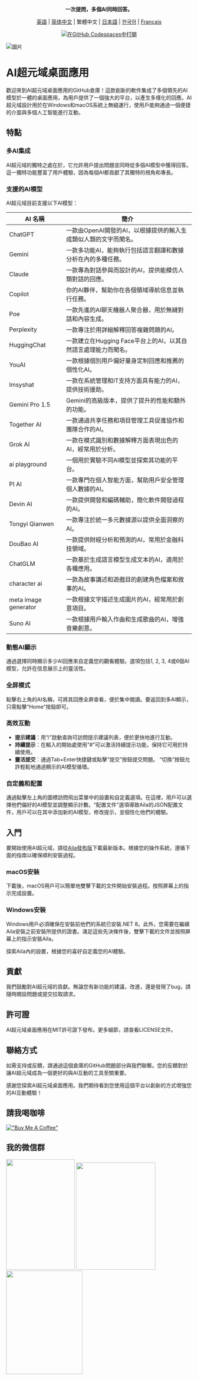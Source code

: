 <div align="center">
  <p><strong>一次提問，多個AI同時回答。
</strong></p>

 [英語](README.md) | [简体中文](README_ZH-CN.md) | 繁體中文 | [日本語](README_JA-JP.md) | [한국어](README_KO-KR.md) | [Français](README_FR-FR.md)

[![在GitHub Codespaces中打開](https://github.com/codespaces/badge.svg)](https://github.com/win4r/AISuperDomain/releases)

</div>

![圖片](https://github.com/win4r/AISuperDomain/assets/42172631/2115997d-8b00-4767-bf79-103b4e53abc3)


# AI超元域桌面應用

歡迎來到AI超元域桌面應用的GitHub倉庫！這款創新的軟件集成了多個領先的AI模型於一體的桌面應用，為用戶提供了一個強大的平台，以產生多樣化的回應。AI超元域設計用於在Windows和macOS系統上無縫運行，使用戶能夠通過一個便捷的介面與多個人工智能進行互動。

## 特點

### 多AI集成
AI超元域的獨特之處在於，它允許用戶提出問題並同時從多個AI模型中獲得回答。這一獨特功能豐富了用戶體驗，因為每個AI都貢獻了其獨特的視角和專長。

### 支援的AI模型
AI超元域目前支援以下AI模型：

| AI 名稱             | 簡介 |
|-------------------|------|
| ChatGPT           | 一款由OpenAI開發的AI，以根據提供的輸入生成類似人類的文字而聞名。|
| Gemini            | 一款多功能AI，能夠執行包括語言翻譯和數據分析在內的多種任務。|
| Claude            | 一款專為對話參與而設計的AI，提供能模仿人類對話的回應。|
| Copilot           | 你的AI夥伴，幫助你在各個領域導航信息並執行任務。|
| Poe               | 一款先進的AI聊天機器人聚合器，用於無縫對話和內容生成。|
| Perplexity        | 一款專注於用詳細解釋回答複雜問題的AI。|
| HuggingChat       | 一款建立在Hugging Face平台上的AI，以其自然語言處理能力而聞名。|
| YouAI             | 一款根據個別用戶偏好量身定制回應和推薦的個性化AI。|
| lmsyshat          | 一款在系統管理和IT支持方面具有能力的AI，提供技術援助。|
| Gemini Pro 1.5    | Gemini的高級版本，提供了提升的性能和額外的功能。|
| Together AI       | 一款通過共享任務和項目管理工具促進協作和團隊合作的AI。|
| Grok AI           | 一款在模式識別和數據解釋方面表現出色的AI，經常用於分析。|
| ai playground     | 一個用於實驗不同AI模型並探索其功能的平台。|
| PI AI             | 一款專門在個人智能方面，幫助用戶安全管理個人數據的AI。|
| Devin AI          | 一款提供開發和編碼輔助，簡化軟件開發過程的AI。|
| Tongyi Qianwen    | 一款專注於統一多元數據源以提供全面洞察的AI。|
| DouBao AI         | 一款提供財經分析和預測的AI，常用於金融科技領域。|
| ChatGLM           | 一款基於生成語言模型生成文本的AI，適用於各種應用。|
| character ai      | 一款為故事講述和遊戲目的創建角色檔案和敘事的AI。|
| meta image generator | 一款根據文字描述生成圖片的AI，經常用於創意項目。|
| Suno AI           | 一款根據用戶輸入作曲和生成歌曲的AI，增強音樂創意。|


### 動態AI顯示
通過選擇同時顯示多少AI回應來自定義您的觀看體驗。選項包括1, 2, 3, 4或6個AI模型，允許在信息展示上的靈活性。

### 全屏模式
點擊右上角的AI名稱，可將其回應全屏查看，便於集中閱讀。要返回到多AI顯示，只需點擊“Home”按鈕即可。

### 高效互動
- **提示建議**：用“/”啟動查詢可訪問提示建議列表，便於更快地進行互動。
- **持續提示**：在輸入的開始處使用“#”可以激活持續提示功能，保持它可用於持續使用。
- **靈活提交**：通過Tab+Enter快捷鍵或點擊“提交”按鈕提交問題。 “切換”按鈕允許輕鬆地通過顯示的AI模型循環。

### 自定義和配置
通過點擊左上角的圖標訪問飛出菜單中的設置和自定義選項。在這裡，用戶可以選擇他們偏好的AI模型並調整顯示計數。“配置文件”選項導致Aila的JSON配置文件，用戶可以在其中添加新的AI模型，修改提示，並個性化他們的體驗。

## 入門

要開始使用AI超元域，請從[Aila發布版](https://github.com/win4r/AISuperDomain/releases)下載最新版本。根據您的操作系統，遵循下面的指南以確保順利安裝過程。

### macOS安裝
下載後，macOS用戶可以簡單地雙擊下載的文件開始安裝過程。按照屏幕上的指示完成設置。

### Windows安裝
Windows用戶必須確保在安裝前他們的系統已安裝.NET 8。此外，您需要在繼續Aila安裝之前安裝所提供的證書。滿足這些先決條件後，雙擊下載的文件並按照屏幕上的指示安裝Aila。

探索Aila內的設置，根據您的喜好自定義您的AI體驗。

## 貢獻

我們鼓勵對AI超元域的貢獻。無論您有新功能的建議，改進，還是發現了bug，請隨時開設問題或提交拉取請求。

## 許可證

AI超元域桌面應用在MIT許可證下發布。更多細節，請查看LICENSE文件。

## 聯絡方式

如需支持或反饋，請通過這個倉庫的GitHub問題部分與我們聯繫。您的反饋對於讓AI超元域成為一個更好的與AI互動的工具至關重要。

感謝您探索AI超元域桌面應用。我們期待看到您使用這個平台以創新的方式增強您的AI互動體驗！

## 請我喝咖啡
[!["Buy Me A Coffee"](https://storage.ko-fi.com/cdn/kofi2.png?v=3)](https://ko-fi.com/aila)

## 我的微信群

<img src="https://github.com/win4r/AISuperDomain/assets/42172631/6816f225-728a-4979-a6ec-d3a331ef1c21" width="186" height="300">
<img src="https://github.com/win4r/AISuperDomain/assets/42172631/7568cf78-c8ba-4182-aa96-d524d903f2bc" width="214.8" height="291">
<img src="https://github.com/win4r/AISuperDomain/assets/42172631/fefe535c-8153-4046-bfb4-e65eacbf7a33" width="207" height="281">

